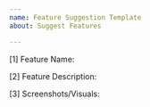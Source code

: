 ```yaml
---
name: Feature Suggestion Template
about: Suggest Features

---
```


[1] Feature Name:

[2] Feature Description:

[3] Screenshots/Visuals:
